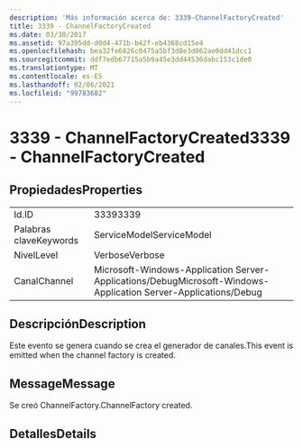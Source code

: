 ```yaml
---
description: 'Más información acerca de: 3339-ChannelFactoryCreated'
title: 3339 - ChannelFactoryCreated
ms.date: 03/30/2017
ms.assetid: 97a395dd-d0d4-471b-b42f-eb4368cd15e4
ms.openlocfilehash: bea32fe6826c0475a5bf3d8e3d062ae0dd41dcc1
ms.sourcegitcommit: ddf7edb67715a5b9a45e3dd44536dabc153c1de0
ms.translationtype: MT
ms.contentlocale: es-ES
ms.lasthandoff: 02/06/2021
ms.locfileid: "99783682"
---
```

# <a name="3339---channelfactorycreated"></a><span data-ttu-id="89cd8-103">3339 - ChannelFactoryCreated</span><span class="sxs-lookup"><span data-stu-id="89cd8-103">3339 - ChannelFactoryCreated</span></span>

## <a name="properties"></a><span data-ttu-id="89cd8-104">Propiedades</span><span class="sxs-lookup"><span data-stu-id="89cd8-104">Properties</span></span>  
  
|||  
|-|-|  
|<span data-ttu-id="89cd8-105">Id.</span><span class="sxs-lookup"><span data-stu-id="89cd8-105">ID</span></span>|<span data-ttu-id="89cd8-106">3339</span><span class="sxs-lookup"><span data-stu-id="89cd8-106">3339</span></span>|  
|<span data-ttu-id="89cd8-107">Palabras clave</span><span class="sxs-lookup"><span data-stu-id="89cd8-107">Keywords</span></span>|<span data-ttu-id="89cd8-108">ServiceModel</span><span class="sxs-lookup"><span data-stu-id="89cd8-108">ServiceModel</span></span>|  
|<span data-ttu-id="89cd8-109">Nivel</span><span class="sxs-lookup"><span data-stu-id="89cd8-109">Level</span></span>|<span data-ttu-id="89cd8-110">Verbose</span><span class="sxs-lookup"><span data-stu-id="89cd8-110">Verbose</span></span>|  
|<span data-ttu-id="89cd8-111">Canal</span><span class="sxs-lookup"><span data-stu-id="89cd8-111">Channel</span></span>|<span data-ttu-id="89cd8-112">Microsoft-Windows-Application Server-Applications/Debug</span><span class="sxs-lookup"><span data-stu-id="89cd8-112">Microsoft-Windows-Application Server-Applications/Debug</span></span>|  
  
## <a name="description"></a><span data-ttu-id="89cd8-113">Descripción</span><span class="sxs-lookup"><span data-stu-id="89cd8-113">Description</span></span>  

 <span data-ttu-id="89cd8-114">Este evento se genera cuando se crea el generador de canales.</span><span class="sxs-lookup"><span data-stu-id="89cd8-114">This event is emitted when the channel factory is created.</span></span>  
  
## <a name="message"></a><span data-ttu-id="89cd8-115">Message</span><span class="sxs-lookup"><span data-stu-id="89cd8-115">Message</span></span>  

 <span data-ttu-id="89cd8-116">Se creó ChannelFactory.</span><span class="sxs-lookup"><span data-stu-id="89cd8-116">ChannelFactory created.</span></span>  
  
## <a name="details"></a><span data-ttu-id="89cd8-117">Detalles</span><span class="sxs-lookup"><span data-stu-id="89cd8-117">Details</span></span>
